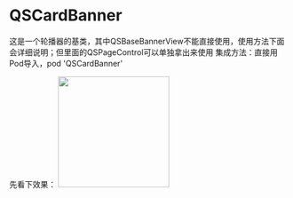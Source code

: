 # QSCardBanner
这是一个轮播器的基类，其中QSBaseBannerView不能直接使用，使用方法下面会详细说明；但里面的QSPageControl可以单独拿出来使用
集成方法：直接用Pod导入，pod 'QSCardBanner'

先看下效果：
<img src="https://github.com/fallpine/QSCardBanner/blob/master/Screenshots/record.mov" width="200"/>
